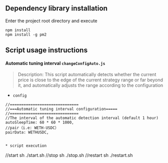 
## Dependency library installation
Enter the project root directory and execute
```
npm install
npm install -g pm2
```

## Script usage instructions

#### Automatic tuning interval `changeConfigAuto.js`
> Description: This script automatically detects whether the current price is close to the edge of the current strategy range or far beyond it, and automatically adjusts the range according to the configuration

* `config`

```
//==============================
//===Automatic tuning interval configuration=====
//==============================
//The interval of the automatic detection interval (default 1 hour)
autoSleepTime: 60 * 60 * 1000,
//pair（i.e: WETH-USDC）
pairData: WETHUSDC,


* script execution

```
//start
sh ./start.sh
//stop
sh ./stop.sh
//restart
sh ./restart.sh
```
